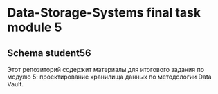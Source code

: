 # Data-Storage-Systems final task module 5
## Schema student56

Этот репозиторий содержит материалы для итогового задания по модулю 5: проектирование хранилища данных по методологии Data Vault.
